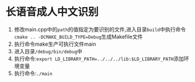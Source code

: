 # 长语音成人中文识别
1. 修改main.cpp中的`path`的值指定为要识别的文件,进入目录`build`中执行命令`cmake .. -DCMAKE_BUILD_TYPE=Debug`生成Makefile文件
2. 执行命令make生产可执行文件main
3. 进入目录`/debug/bin/debug`中
4. 执行命令:`export LD_LIBRARY_PATH=../../../lib:$LD_LIBRARY_PATH`添加环境变量
5. 执行命令:`./main`